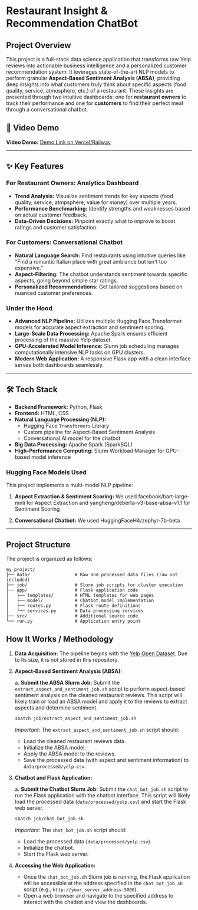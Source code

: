 # Restaurant Insight & Recommendation ChatBot

## Project Overview

This project is a full-stack data science application that transforms raw Yelp reviews into actionable business intelligence and a personalized customer recommendation system. It leverages state-of-the-art NLP models to perform granular **Aspect-Based Sentiment Analysis (ABSA)**, providing deep insights into what customers truly think about specific aspects (food quality, service, atmosphere, etc.) of a restaurant. These insights are presented through two intuitive dashboards: one for **restaurant owners** to track their performance and one for **customers** to find their perfect meal through a conversational chatbot.

## 🚀 Video Demo

**Video Demo:** [Demo Link on Vercel/Railway]()  

---

## ✨ Key Features

### **For Restaurant Owners: Analytics Dashboard**
*   **Trend Analysis:** Visualize sentiment trends for key aspects (food quality, service, atmpsphere, value for money) over multiple years.
*   **Performance Benchmarking:** Identify strengths and weaknesses based on actual customer feedback.
*   **Data-Driven Decisions:** Pinpoint exactly what to improve to boost ratings and customer satisfaction.

### **For Customers: Conversational Chatbot**
*   **Natural Language Search:** Find restaurants using intuitive queries like "Find a romantic Italian place with great ambiance but isn't too expensive."
*   **Aspect-Filtering:** The chatbot understands sentiment towards specific aspects, going beyond simple star ratings.
*   **Personalized Recommendations:** Get tailored suggestions based on nuanced customer preferences.

### **Under the Hood**
*   **Advanced NLP Pipeline:** Utilizes multiple Hugging Face Transformer models for accurate aspect extraction and sentiment scoring.
*   **Large-Scale Data Processing:** Apache Spark ensures efficient processing of the massive Yelp dataset.
*   **GPU-Accelerated Model Inference:** Slurm job scheduling manages computationally intensive NLP tasks on GPU clusters.
*   **Modern Web Application:** A responsive Flask app with a clean interface serves both dashboards seamlessly.

---

## 🛠️ Tech Stack

*   **Backend Framework:** Python, Flask
*   **Frontend:** HTML, CSS
*   **Natural Language Processing (NLP):**
    *   Hugging Face `Transformers` Library
    *   Custom pipeline for Aspect-Based Sentiment Analysis
    *   Conversational AI model for the chatbot
*   **Big Data Processing:** Apache Spark (SparkSQL)
*   **High-Performance Computing:** Slurm Workload Manager for GPU-based model inference
  

### **Hugging Face Models Used**
This project implements a multi-model NLP pipeline:
1.  **Aspect Extraction & Sentiment Scoring:** We used facebook/bart-large-mnli for Aspect Extraction 
and yangheng/deberta-v3-base-absa-v1.1 for Sentiment Scoring

2.  **Conversational Chatbot:** We used HuggingFaceH4/zephyr-7b-beta 

---

## Project Structure

The project is organized as follows:

```
my_project/
├── data/                 # Raw and processed data files (raw not included)
├── job/                  # Slurm job scripts for cluster execution
├── app/                  # Flask application code
│   ├── templates/        # HTML templates for web pages
│   ├── model/            # Chatbot model implementation
│   ├── routes.py         # Flask route definitions
│   └── services.py       # Data processing services
├── src/                  # Additional source code
└── run.py                # Application entry point
```     

## How It Works / Methodology

1.  **Data Acquisition:** The pipeline begins with the [Yelp Open Dataset](https://www.yelp.com/dataset). Due to its size, it is not stored in this repository.
2.  **Aspect-Based Sentiment Analysis (ABSA):**

    a. **Submit the ABSA Slurm Job:** Submit the `extract_aspect_and_sentiment_job.sh` script to perform aspect-based sentiment analysis on the cleaned restaurant reviews. This script will likely train or load an ABSA model and apply it to the reviews to extract aspects and determine sentiment.

    ```bash
    sbatch job/extract_aspect_and_sentiment_job.sh
    ```

    *Important:* The `extract_aspect_and_sentiment_job.sh` script should:

    *   Load the cleaned restaurant reviews data.
    *   Initialize the ABSA model.
    *   Apply the ABSA model to the reviews.
    *   Save the processed data (with aspect and sentiment information) to `data/processed/yelp.csv`.

3.  **Chatbot and Flask Application:**

    a. **Submit the Chatbot Slurm Job:** Submit the `chat_bot_job.sh` script to run the Flask application with the chatbot interface. This script will likely load the processed data (`data/processed/yelp.csv`) and start the Flask web server.

    ```bash
    sbatch job/chat_bot_job.sh
    ```

    *Important:* The `chat_bot_job.sh` script should:

    *   Load the processed data (`data/processed/yelp.csv`).
    *   Initialize the chatbot.
    *   Start the Flask web server.

4.  **Accessing the Web Application:**

    *   Once the `chat_bot_job.sh` Slurm job is running, the Flask application will be accessible at the address specified in the `chat_bot_job.sh` script (e.g., `http://your_server_address:5000`).
    *   Open a web browser and navigate to the specified address to interact with the chatbot and view the dashboards.

